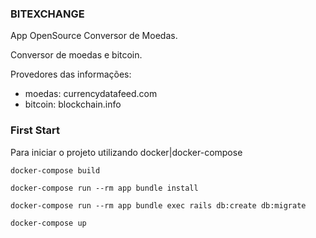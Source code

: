 ### BITEXCHANGE ###

App OpenSource Conversor de Moedas.

Conversor de moedas e bitcoin.

Provedores das informações:

- moedas: currencydatafeed.com
- bitcoin: blockchain.info


### First Start
Para iniciar o projeto utilizando docker|docker-compose

```
docker-compose build

docker-compose run --rm app bundle install

docker-compose run --rm app bundle exec rails db:create db:migrate

docker-compose up
```
